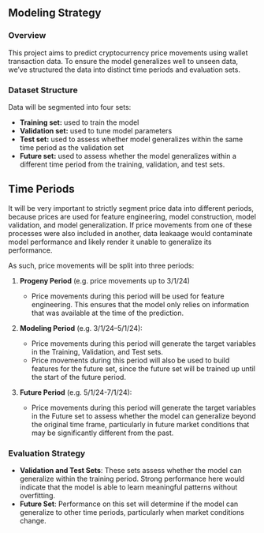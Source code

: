 ## Modeling Strategy

### Overview

This project aims to predict cryptocurrency price movements using wallet transaction data. To ensure the model generalizes well to unseen data, we’ve structured the data into distinct time periods and evaluation sets.

### Dataset Structure

Data will be segmented into four sets:
* **Training set:** used to train the model
* **Validation set:** used to tune model parameters
* **Test set:** used to assess whether model generalizes within the same time period as the validation set
* **Future set:** used to assess whether the model generalizes within a different time period from the training, validation, and test sets. 

## Time Periods

It will be very important to strictly segment price data into different periods, because prices are used for feature engineering, model construction, model validation, and model generalization. If price movements from one of these processes were also included in another, data leakaage would contaminate model performance and likely render it unable to generalize its performance. 

As such, price movements will be split into three periods:

1. **Progeny Period** (e.g. price movements up to 3/1/24)
   - Price movements during this period will be used for feature engineering. This ensures that the model only relies on information that was available at the time of the prediction.

2. **Modeling Period** (e.g. 3/1/24–5/1/24):
   - Price movements during this period will generate the target variables in the Training, Validation, and Test sets. 
   - Price movements during this period will also be used to build features for the future set, since the future set will be trained up until the start of the future period. 

3. **Future Period** (e.g. 5/1/24-7/1/24):
   - Price movements during this period will generate the target variables in the Future set to assess whether the model can generalize beyond the original time frame, particularly in future market conditions that may be significantly different from the past.

### Evaluation Strategy

- **Validation and Test Sets**: These sets assess whether the model can generalize within the training period. Strong performance here would indicate that the model is able to learn meaningful patterns without overfitting.
- **Future Set**: Performance on this set will determine if the model can generalize to other time periods, particularly when market conditions change.
